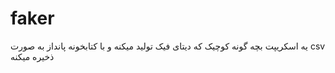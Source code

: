 # faker

یه اسکریپت بچه گونه کوچیک که دیتای فیک تولید میکنه و با کتابخونه پانداز به صورت csv ذخیره میکنه
